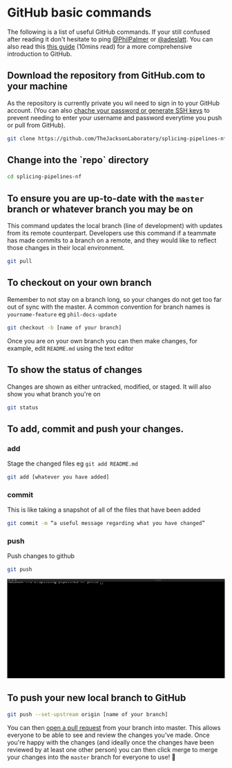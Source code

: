 # GitHub basic commands

The following is a list of useful GitHub commands. If your still confused after reading it don't hesitate to ping [@PhilPalmer](https://github.com/PhilPalmer) or [@adeslatt](https://github.com/adeslatt). You can also read this [this guide](https://guides.github.com/introduction/git-handbook/) (10mins read) for a more comprehensive introduction to GitHub.

## Download the repository from GitHub.com to your machine

As the repository is currently private you wil need to sign in to your GitHub account. (You can also [chache your password or generate SSH keys](https://help.github.com/en/github/getting-started-with-github/set-up-git#next-steps-authenticating-with-github-from-git) to prevent needing to enter your username and password everytime you push or pull from GitHub).

```bash
git clone https://github.com/TheJacksonLaboratory/splicing-pipelines-nf.git
```

## Change into the \`repo\` directory

```bash
cd splicing-pipelines-nf
```
 
## To ensure you are up-to-date with the `master` branch or whatever branch you may be on

This command updates the local branch (line of development) with updates from its remote counterpart. Developers use this command if a teammate has made commits to a branch on a remote, and they would like to reflect those changes in their local environment.

```bash
git pull
```

## To checkout on your own branch 

Remember to not stay on a branch long, so your changes do not get too far out of sync with the master. A common convention for branch names is `yourname-feature` eg `phil-docs-update`

```bash
git checkout -b [name of your branch]
```

Once you are on your own branch you can then make changes, for example, edit `README.md` using the text editor

## To show the status of changes

Changes are shown as either untracked, modified, or staged. It will also show you what branch you're on

```bash
git status
```

## To add, commit and push your changes.

### add
Stage the changed files eg `git add README.md`
```bash
git add [whatever you have added]
```

### commit
This is like taking a snapshot of all of the files that have been added
```bash
git commit -m “a useful message regarding what you have changed”
```
 
### push
Push changes to github
```bash
git push
```

![git_cmds](https://raw.githubusercontent.com/lifebit-ai/images/master/jax_splicing/git_cmds.gif)

## To push your new local branch to GitHub

```bash
git push --set-upstream origin [name of your branch]
```

You can then [open a pull request](https://github.com/TheJacksonLaboratory/splicing-pipelines-nf/compare?expand=1) from your branch into master. This allows everyone to be able to see and review the changes you've made. Once you're happy with the changes (and ideally once the changes have been reviewed by at least one other person) you can then click merge to merge your changes into the `master` branch for everyone to use! :tada: